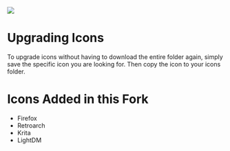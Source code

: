 ![](preview/candy.png)

# Upgrading Icons

To upgrade icons without having to download the entire folder again, simply save the specific icon you are looking for.
Then copy the icon to your icons folder.

# Icons Added in this Fork
- Firefox
- Retroarch
- Krita
- LightDM
